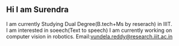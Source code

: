 ## Hi I am Surendra 
I am currently Studying Dual Degree(B.tech+Ms by reserach) in IIIT.                                                                                                   
I am interested in soeech(Text to speech)
I am currently working on computer vision in robotics.
Email:vundela.reddy@research.iiit.ac.in
<!--
**su4kk/su4kk** is a ✨ _special_ ✨ repository because its `README.md` (this file) appears on your GitHub profile.

Here are some ideas to get you started:

- 🔭 I’m currently working on ...
- 🌱 I’m currently learning ...
- 👯 I’m looking to collaborate on ...
- 🤔 I’m looking for help with ...
- 💬 Ask me about ...
- 📫 How to reach me: ...
- 😄 Pronouns: ...
- ⚡ Fun fact: ...
-->
